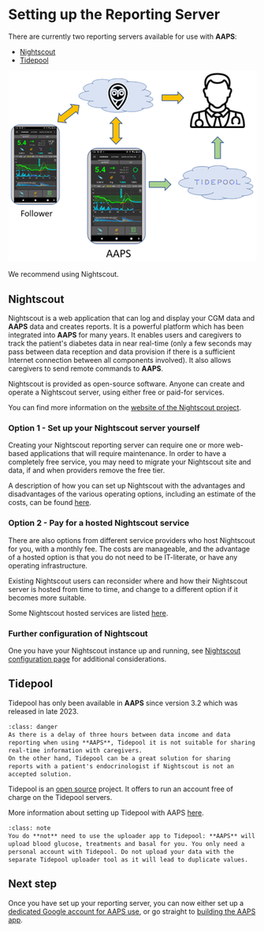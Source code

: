 # Setting up the Reporting Server

There are currently two reporting servers available for use with **AAPS**:

- [Nightscout](https://nightscout.github.io/)
- [Tidepool](https://www.tidepool.org/)

![Reporting Servers](../images/Building-the-App/ReportingServer.png)

We recommend using Nightscout.

## Nightscout

Nightscout is a web application that can log and display your CGM data and **AAPS** data and creates reports. It is a powerful platform which has been integrated into **AAPS** for many years. It enables users and caregivers to track the patient's diabetes data in near real-time (only a few seconds may pass between data reception and data provision if there is a sufficient Internet connection between all components involved). It also allows caregivers to send remote commands to **AAPS**.

Nightscout is provided as open-source software. Anyone can create and operate a Nightscout server, using either free or paid-for services.

You can find more information on the [website of the Nightscout project](http://nightscout.github.io/).

### Option 1 - Set up your Nightscout server yourself

Creating your Nightscout reporting server can require one or more web-based applications that will require maintenance. In order to have a completely free service, you may need to migrate your Nightscout site and data, if and when providers remove the free tier.

A description of how you can set up Nightscout with the advantages and disadvantages of the various operating options, including an estimate of the costs, can be found [here](https://nightscout.github.io/nightscout/new_user/#free-diy).

### Option 2 - Pay for a hosted Nightscout service

There are also options from different service providers who host Nightscout for you, with a monthly fee. The costs are manageable, and the advantage of a hosted option is that you do not need to be IT-literate, or have any operating infrastructure.


Existing Nightscout users can reconsider where and how their Nightscout server is hosted from time to time, and change to a different option if it becomes more suitable.

Some Nightscout hosted services are listed [here](https://nightscout.github.io/nightscout/new_user/#vendors-comparison-table).

### Further configuration of Nightscout

One you have your Nightscout instance up and running, see [Nightscout configuration page](../SettingUpAaps/Nightscout.md) for additional considerations.

## Tidepool

Tidepool has only been available in **AAPS** since version 3.2 which was released in late 2023.

```{admonition} Tidepool with **AAPS** is only for reporting
:class: danger  
As there is a delay of three hours between data income and data reporting when using **AAPS**, Tidepool it is not suitable for sharing real-time information with caregivers.  
On the other hand, Tidepool can be a great solution for sharing reports with a patient's endocrinologist if Nightscout is not an accepted solution.  
```

Tidepool is an [open source](https://github.com/tidepool-org) project. It offers to run an account free of charge on the Tidepool servers.

More information about setting up Tidepool with AAPS [here](../SettingUpAaps/Tidepool.md).

```{admonition} **AAPS** has a the uploader for Tidepool integrated
:class: note
You do **not** need to use the uploader app to Tidepool: **AAPS** will upload blood glucose, treatments and basal for you. You only need a personal account with Tidepool. Do not upload your data with the separate Tidepool uploader tool as it will lead to duplicate values.  
```

## Next step

Once you have set up your reporting server, you can now either set up a [dedicated Google account for AAPS use](../SettingUpAaps/DedicatedGoogleAccountForAaps.md), or go straight to [building the AAPS app](../SettingUpAaps/BuildingAaps.md). 